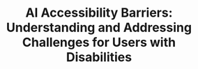 ---
title: "AI Accessibility Barriers: Understanding and Addressing Challenges for Users with Disabilities"
publication_date: 2023-08-15
authors:
  - title: Chieko Asakawa
    organization: ibm-research/_index
  - title: Jeffrey P. Bigham
    organization: carnegie-mellon-university/_index
  - title: Shari Trewin
    organization: ibm-research/_index
categories:
  - ethical/_index
  - accessibility/_index
tags:
  - Accessibility
  - AI systems
  - Disability
  - Inclusive design
  - Human-computer interaction
resource_type: research
summary: |
  This comprehensive study examines the accessibility challenges that people with disabilities face when interacting with AI systems. The research identifies key barriers in current AI technologies and proposes solutions.

  The authors analyze how AI can both help and hinder accessibility, providing concrete examples of both beneficial applications and problematic implementations that create new barriers.

  The paper presents a framework for evaluating AI accessibility and offers guidelines for developing more inclusive AI systems that work for users of all abilities.
source_url: https://dl.acm.org/doi/10.1145/3544549
source_document: https://dl.acm.org/doi/pdf/10.1145/3544549
source_organizations:
  - ibm-research/_index
  - carnegie-mellon-university/_index
language: en
--- 